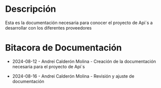 # Descripción

Esta es la documentación necesaria para conocer el proyecto de Api´s a desarrollar con los diferentes proveedores

# Bitacora de Documentación

- 2024-08-12 - Andrei Calderón Molina - Creación de la documentación necesaria para el proyecto de Api´s

- 2024-08-16 - Andrei Calderón Molina - Revisión y ajuste de documentación

